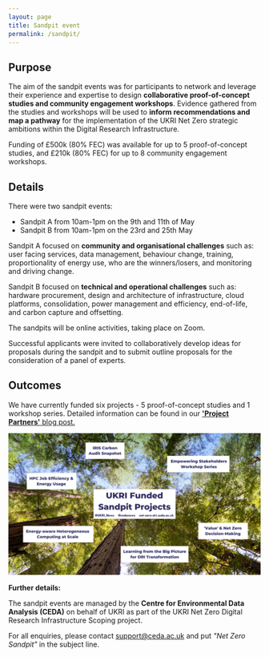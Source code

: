 ```yaml
---
layout: page
title: Sandpit event 
permalink: /sandpit/
---
```


## Purpose

The aim of the sandpit events was for participants to network and leverage their experience and expertise to design **collaborative proof-of-concept studies and community engagement workshops**. Evidence gathered from the studies and workshops will be used to **inform recommendations and map a pathway** for the implementation of the UKRI Net Zero strategic ambitions within the Digital Research Infrastructure.   

Funding of £500k (80% FEC) was available for up to 5 proof-of-concept studies, and £210k (80% FEC) for up to 8 community engagement workshops. 

## Details

There were two sandpit events: 

* Sandpit A from 10am-1pm on the 9th and 11th of May
* Sandpit B from 10am-1pm on the 23rd and 25th May

Sandpit A focused on **community and organisational challenges** such as: user facing services, data management, behaviour change, training, proportionality of energy use, who are the winners/losers, and monitoring and driving change.  

Sandpit B focused on **technical and operational challenges** such as: hardware procurement, design and architecture of infrastructure, cloud platforms, consolidation, power management and efficiency, end-of-life, and carbon capture and offsetting. 

The sandpits will be online activities, taking place on Zoom.

Successful applicants were invited to collaboratively develop ideas for proposals during the sandpit and to submit outline proposals for the consideration of a panel of experts.

## Outcomes

We have currently funded six projects - 5 proof-of-concept studies and 1 workshop series. Detailed information can be found in our [**'Project Partners'** blog post.](/news/project-partners/)

![Mindmap on top of image of tree canopy. Central text reads 'UKRI Funded Sandpit Projects'. The projects are 'Empowering Stakeholders Workshop series', 'Value and Net Zero Decision-Making', 'Learning from the Big Picture for DRI Transformation', 'Energy-aware heterogeneous computing at scale', 'HPC Job Efficiency & Energy Usage' and 'IRIS Carbon Audit Snapshot'.](/images/sandpit-projects-graphic.png)


**Further details:** 

The sandpit events are managed by the **Centre for Environmental Data Analysis (CEDA)** on behalf of UKRI as part of the UKRI Net Zero Digital Research Infrastructure Scoping project. 

For all enquiries, please contact support@ceda.ac.uk  and put *"Net Zero Sandpit"* in the subject line. 

